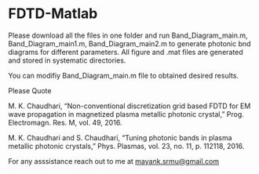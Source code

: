 # FDTD-Matlab

Please download all the files in one folder and run Band_Diagram_main.m, Band_Diagram_main1.m, Band_Diagram_main2.m to generate photonic bnd diagrams for different parameters. All figure and .mat files are generated and stored in systematic directories.

You can modifiy Band_Diagram_main.m file to obtained desired results.

Please Quote 

M. K. Chaudhari, “Non-conventional discretization grid based FDTD for EM wave propagation in magnetized plasma metallic photonic crystal,” Prog. Electromagn. Res. M, vol. 49, 2016.

M. K. Chaudhari and S. Chaudhari, “Tuning photonic bands in plasma metallic photonic crystals,” Phys. Plasmas, vol. 23, no. 11, p. 112118, 2016.

For any asssistance reach out to me at mayank.srmu@gmail.com

